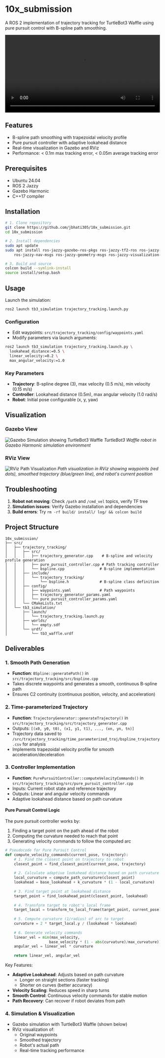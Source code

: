 # 10x_submission

A ROS 2 implementation of trajectory tracking for TurtleBot3 Waffle using pure pursuit control with B-spline path smoothing.

<video width="100%" controls>
  <source src="/Images_&_videos/simulation_video.mp4" type="video/mp4">
</video>

## Features
- B-spline path smoothing with trapezoidal velocity profile
- Pure pursuit controller with adaptive lookahead distance
- Real-time visualization in Gazebo and RViz
- Performance: < 0.1m max tracking error, < 0.05m average tracking error



## Prerequisites
- Ubuntu 24.04
- ROS 2 Jazzy
- Gazebo Harmonic
- C++17 compiler

## Installation

```bash
# 1. Clone repository
git clone https://github.com/jbhati305/10x_submission.git
cd 10x_submission

# 2. Install dependencies
sudo apt update
sudo apt install ros-jazzy-gazebo-ros-pkgs ros-jazzy-tf2-ros ros-jazzy-tf2-geometry-msgs \
    ros-jazzy-nav-msgs ros-jazzy-geometry-msgs ros-jazzy-visualization-msgs

# 3. Build and source
colcon build --symlink-install
source install/setup.bash
```

## Usage

Launch the simulation:
```bash
ros2 launch tb3_simulation trajectory_tracking.launch.py
```

### Configuration
- Edit waypoints: `src/trajectory_tracking/config/waypoints.yaml`
- Modify parameters via launch arguments:
```bash
ros2 launch tb3_simulation trajectory_tracking.launch.py \
  lookahead_distance:=0.5 \
  linear_velocity:=0.2 \
  max_angular_velocity:=1.0
```

### Key Parameters
- **Trajectory**: B-spline degree (3), max velocity (0.5 m/s), min velocity (0.15 m/s)
- **Controller**: Lookahead distance (0.5m), max angular velocity (1.0 rad/s)
- **Robot**: Initial pose configurable (x, y, yaw)

## Visualization

### Gazebo View
![Gazebo Simulation showing TurtleBot3 Waffle](/Images_&_videos/tb3_gazebo.png)
*TurtleBot3 Waffle robot in Gazebo Harmonic simulation environment*

### RViz View
![RViz Path Visualization](/Images_&_videos/tb3_rviz.png)
*Path visualization in RViz showing waypoints (red dots), smoothed trajectory (blue/green line), and robot's current position*


## Troubleshooting
1. **Robot not moving**: Check `/path` and `/cmd_vel` topics, verify TF tree
2. **Simulation issues**: Verify Gazebo installation and dependencies
3. **Build errors**: Try `rm -rf build/ install/ log/ && colcon build`

## Project Structure
```
10x_submission/
├── src/
│   ├── trajectory_tracking/
│   │   ├── src/
│   │   │   ├── trajectory_generator.cpp    # B-spline and velocity profile generation
│   │   │   ├── pure_pursuit_controller.cpp # Path tracking controller
│   │   │   └── bspline.cpp                # B-spline implementation
│   │   ├── include/
│   │   │   └── trajectory_tracking/
│   │   │       └── bspline.h              # B-spline class definition
│   │   ├── config/
│   │   │   ├── waypoints.yaml             # Path waypoints
│   │   │   ├── trajectory_generator_params.yaml
│   │   │   └── pure_pursuit_controller_params.yaml
│   │   └── CMakeLists.txt
│   └── tb3_simulation/
│       ├── launch/
│       │   └── trajectory_tracking.launch.py
│       ├── worlds/
│       │   └── empty.sdf
│       └── urdf/
│           └── tb3_waffle.urdf
```



## Deliverables
### 1. Smooth Path Generation
- **Function**: `BSpline::generatePath()` in `src/trajectory_tracking/src/bspline.cpp`
- Takes discrete waypoints and generates a smooth, continuous B-spline path
- Ensures C2 continuity (continuous position, velocity, and acceleration)

### 2. Time-parameterized Trajectory
- **Function**: `TrajectoryGenerator::generateTrajectory()` in `src/trajectory_tracking/src/trajectory_generator.cpp`
- Outputs: `[(x0, y0, t0), (x1, y1, t1), ..., (xn, yn, tn)]`
- Trajectory data saved to `/src/trajectory_tracking/time_parameterized_traj/bspline_trajectory.csv` for analysis
- Implements trapezoidal velocity profile for smooth acceleration/deceleration

### 3. Controller Implementation
- **Function**: `PurePursuitController::computeVelocityCommands()` in `src/trajectory_tracking/src/pure_pursuit_controller.cpp`
- Inputs: Current robot state and reference trajectory
- Outputs: Linear and angular velocity commands
- Adaptive lookahead distance based on path curvature

#### Pure Pursuit Control Logic
The pure pursuit controller works by:
1. Finding a target point on the path ahead of the robot
2. Computing the curvature needed to reach that point
3. Generating velocity commands to follow the computed arc

```python
# Pseudocode for Pure Pursuit Control
def compute_velocity_commands(current_pose, trajectory):
    # 1. Find the closest point on trajectory to robot
    closest_point = find_closest_point(current_pose, trajectory)
    
    # 2. Calculate adaptive lookahead distance based on path curvature
    local_curvature = compute_path_curvature(closest_point)
    lookahead = base_lookahead + k_curvature * (1 - local_curvature)
    
    # 3. Find target point at lookahead distance
    target_point = find_lookahead_point(closest_point, lookahead)
    
    # 4. Transform target to robot's local frame
    target_local = transform_to_local_frame(target_point, current_pose)
    
    # 5. Compute curvature (1/radius) of arc to target
    curvature = 2 * target_local.y / (lookahead * lookahead)
    
    # 6. Generate velocity commands
    linear_vel = min(max_velocity, 
                    base_velocity * (1 - abs(curvature)/max_curvature))
    angular_vel = linear_vel * curvature
    
    return linear_vel, angular_vel
```

Key Features:
- **Adaptive Lookahead**: Adjusts based on path curvature
  - Longer on straight sections (faster tracking)
  - Shorter on curves (better accuracy)
- **Velocity Scaling**: Reduces speed in sharp turns
- **Smooth Control**: Continuous velocity commands for stable motion
- **Path Recovery**: Can recover if robot deviates from path

### 4. Simulation & Visualization
- Gazebo simulation with TurtleBot3 Waffle (shown below)
- RViz visualization of:
  - Original waypoints
  - Smoothed trajectory
  - Robot's actual path
  - Real-time tracking performance